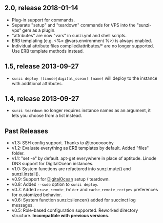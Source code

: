 ## 2.0, release 2018-01-14
* Plug-in support for commands.
* Separate "setup" and "teardown" commands for VPS into the "sunzi-vps" gem as a plugin.
* "attributes" are now "vars" in sunzi.yml and shell scripts.
* ERB templating (e.g. <%= @vars.environment %>) is always enabled.
* Individual attribute files compiled/attributes/* are no longer supported. Use ERB template methods instead.

## 1.5, release 2013-09-27
* `sunzi deploy [linode|digital_ocean] [name]` will deploy to the instance with additional attributes.

## 1.4, release 2013-09-27
* `sunzi teardown` no longer requires instance names as an argument, it lets you choose from a list instead.

## Past Releases
* v1.3: SSH config support. Thanks to @toooooooby
* v1.2: Evaluate everything as ERB templates by default. Added "files" folder.
* v1.1: "set -e" by default. apt-get everywhere in place of aptitude. Linode DNS support for DigitalOcean instances.
* v1.0: System functions are refactored into sunzi.mute() and sunzi.install().
* v0.9: Support for [DigitalOcean](https://www.digitalocean.com) setup / teardown.
* v0.8: Added `--sudo` option to `sunzi deploy`.
* v0.7: Added `erase_remote_folder` and `cache_remote_recipes` preferences for customized behavior.
* v0.6: System function sunzi::silencer() added for succinct log messages.
* v0.5: Role-based configuration supported. Reworked directory structure. **Incompatible with previous versions**.
